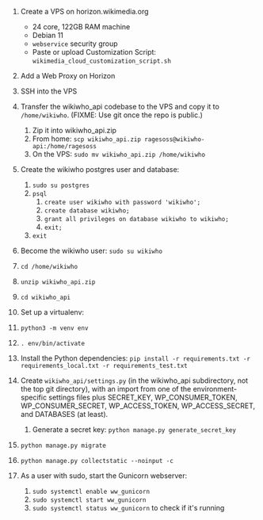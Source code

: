 1. Create a VPS on horizon.wikimedia.org
   * 24 core, 122GB RAM machine
   * Debian 11
   * `webservice` security group
   * Paste or upload Customization Script: `wikimedia_cloud_customization_script.sh`
2. Add a Web Proxy on Horizon
3. SSH into the VPS
4. Transfer the wikiwho_api codebase to the VPS and copy it to `/home/wikiwho`. (FIXME: Use git once the repo is public.)
   1. Zip it into wikiwho_api.zip
   2. From home: `scp wikiwho_api.zip ragesoss@wikiwho-api:/home/ragesoss`
   3. On the VPS: `sudo mv wikiwho_api.zip /home/wikiwho`

5. Create the wikiwho postgres user and database:
   1. `sudo su postgres`
   2. `psql`
      1. `create user wikiwho with password 'wikiwho';`
      2. `create database wikiwho;`
      3. `grant all privileges on database wikiwho to wikiwho;`
      4. `exit;`
   3. `exit`
6. Become the wikiwho user: `sudo su wikiwho`
7. `cd /home/wikiwho`
8. `unzip wikiwho_api.zip`
9.  `cd wikiwho_api`
10.  Set up a virtualenv:
   1. `python3 -m venv env`
   2. `. env/bin/activate`
11.  Install the Python dependencies: `pip install -r requirements.txt -r requirements_local.txt -r requirements_test.txt`
12.  Create `wikiwho_api/settings.py` (in the wikiwho_api subdirectory, not the top git directory), with an import from one of the environment-specific settings files plus SECRET_KEY, WP_CONSUMER_TOKEN, WP_CONSUMER_SECRET, WP_ACCESS_TOKEN, WP_ACCESS_SECRET, and DATABASES (at least).
     1. Generate a secret key: `python manage.py generate_secret_key`
13. `python manage.py migrate`
14. `python manage.py collectstatic --noinput -c`
15. As a user with sudo, start the Gunicorn webserver:
    1.  `sudo systemctl enable ww_gunicorn`
    2.  `sudo systemctl start ww_gunicorn`
    3.  `sudo systemctl status ww_gunicorn` to check if it's running
